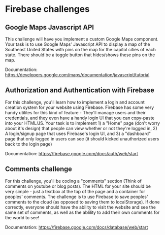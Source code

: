# Firebase challenges

## Google Maps Javascript API

This challenge will have you implement a custom Google Maps component. Your task is to use Google Maps' Javascript API to display a map of the Southeast United States with pins on the map for the capitol cities of each state. There should be a toggle button that hides/shows these pins on the map.

Documentation: https://developers.google.com/maps/documentation/javascript/tutorial

## Authorization and Authentication with Firebase

For this challenge, you'll learn how to implement a login and account creation system for your website using Firebase. Firebase has some very handy utilites for this kind of feature - They'll manage users and their credentials, and they even have a handy login UI that you can copy-paste into your HTML/JS. Your task is to implement 1) a "Home" page (don't worry about it's design) that people can view whether or not they're logged in, 2) A login/signup page that uses Firebase's login UI, and 3) a "dashboard" page that only logged in users can see (it should kicked unauthorized users back to the login page)

Documentation: https://firebase.google.com/docs/auth/web/start

## Comments challenge

For this challenge, you'll be coding a "comments" section (Think of comments on youtube or blog posts). The HTML for your site should be very simple - just a textbox at the top of the page and a container for peoples' comments. The challenge is to use Firebase to save peoples' comments to the cloud (as opposed to saving them to localStorage). If done correctly, everyone should have the ability to visit the website and see the same set of comments, as well as the ablility to add their own comments for the world to see!

Documentation: https://firebase.google.com/docs/database/web/start
